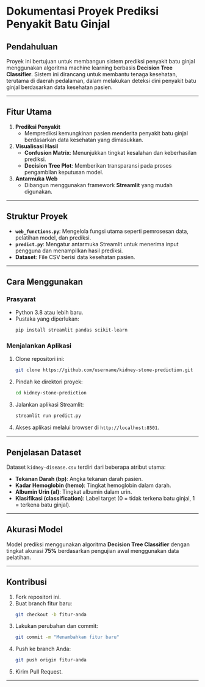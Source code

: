 # Dokumentasi Proyek Prediksi Penyakit Batu Ginjal

## Pendahuluan
Proyek ini bertujuan untuk membangun sistem prediksi penyakit batu ginjal menggunakan algoritma machine learning berbasis **Decision Tree Classifier**. Sistem ini dirancang untuk membantu tenaga kesehatan, terutama di daerah pedalaman, dalam melakukan deteksi dini penyakit batu ginjal berdasarkan data kesehatan pasien.

---

## Fitur Utama
1. **Prediksi Penyakit**
   - Memprediksi kemungkinan pasien menderita penyakit batu ginjal berdasarkan data kesehatan yang dimasukkan.
2. **Visualisasi Hasil**
   - **Confusion Matrix**: Menunjukkan tingkat kesalahan dan keberhasilan prediksi.
   - **Decision Tree Plot**: Memberikan transparansi pada proses pengambilan keputusan model.
3. **Antarmuka Web**
   - Dibangun menggunakan framework **Streamlit** yang mudah digunakan.

---

## Struktur Proyek
- **`web_functions.py`**: Mengelola fungsi utama seperti pemrosesan data, pelatihan model, dan prediksi.
- **`predict.py`**: Mengatur antarmuka Streamlit untuk menerima input pengguna dan menampilkan hasil prediksi.
- **Dataset**: File CSV berisi data kesehatan pasien.

---

## Cara Menggunakan

### Prasyarat
- Python 3.8 atau lebih baru.
- Pustaka yang diperlukan:
  ```bash
  pip install streamlit pandas scikit-learn
  ```

### Menjalankan Aplikasi
1. Clone repositori ini:
   ```bash
   git clone https://github.com/username/kidney-stone-prediction.git
   ```
2. Pindah ke direktori proyek:
   ```bash
   cd kidney-stone-prediction
   ```
3. Jalankan aplikasi Streamlit:
   ```bash
   streamlit run predict.py
   ```
4. Akses aplikasi melalui browser di `http://localhost:8501`.

---

## Penjelasan Dataset
Dataset `kidney-disease.csv` terdiri dari beberapa atribut utama:
- **Tekanan Darah (bp)**: Angka tekanan darah pasien.
- **Kadar Hemoglobin (hemo)**: Tingkat hemoglobin dalam darah.
- **Albumin Urin (al)**: Tingkat albumin dalam urin.
- **Klasifikasi (classification)**: Label target (0 = tidak terkena batu ginjal, 1 = terkena batu ginjal).

---

## Akurasi Model
Model prediksi menggunakan algoritma **Decision Tree Classifier** dengan tingkat akurasi **75%** berdasarkan pengujian awal menggunakan data pelatihan.

---

## Kontribusi
1. Fork repositori ini.
2. Buat branch fitur baru:
   ```bash
   git checkout -b fitur-anda
   ```
3. Lakukan perubahan dan commit:
   ```bash
   git commit -m "Menambahkan fitur baru"
   ```
4. Push ke branch Anda:
   ```bash
   git push origin fitur-anda
   ```
5. Kirim Pull Request.

---


